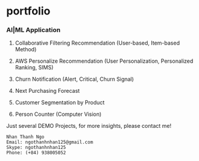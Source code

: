 # portfolio

### AI|ML Application 

1. Collaborative Filtering Recommendation (User-based, Item-based Method)

2. AWS Personalize Recommendation (User Personalization, Personalized Ranking, SIMS)

3. Churn Notification (Alert, Critical, Churn Signal)

4. Next Purchasing Forecast

5. Customer Segmentation by Product

6. Person Counter (Computer Vision)

Just several DEMO Projects, for more insights, please contact me!

    Nhan Thanh Ngo
    Email: ngothanhnhan125@gmail.com
    Skype: ngothanhnhan125
    Phone: (+84) 938005052



